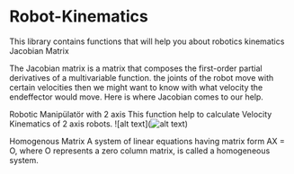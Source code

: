 # Robot-Kinematics
This library contains functions that will help you  about robotics kinematics                                                                         
Jacobian Matrix

The Jacobian matrix is a matrix that composes the first-order partial derivatives of a multivariable function. the joints of the robot move with certain velocities then we might want to know with what velocity the endeffector would move. Here is where Jacobian comes to our help.

Robotic Manipülatör with 2 axis
This function help to calculate Velocity Kinematics of 2 axis robots.
![alt text](![alt text](http://url/to/img.png))

 

Homogenous Matrix
A system of linear equations having matrix form AX = O, where O represents a zero column matrix, is called a homogeneous system.
